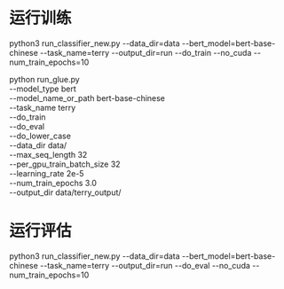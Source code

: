 # 运行训练
python3 run_classifier_new.py --data_dir=data --bert_model=bert-base-chinese --task_name=terry --output_dir=run --do_train --no_cuda --num_train_epochs=10


python run_glue.py \
  --model_type bert \
  --model_name_or_path bert-base-chinese \
  --task_name terry \
  --do_train \
  --do_eval \
  --do_lower_case \
  --data_dir data/ \
  --max_seq_length 32 \
  --per_gpu_train_batch_size 32 \
  --learning_rate 2e-5 \
  --num_train_epochs 3.0 \
  --output_dir data/terry_output/

# 运行评估

python3 run_classifier_new.py --data_dir=data --bert_model=bert-base-chinese --task_name=terry --output_dir=run --do_eval --no_cuda --num_train_epochs=10